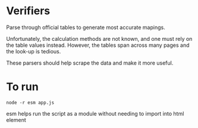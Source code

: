 # Verifiers

Parse through official tables to generate most accurate mapings.

Unfortunately, the calculation methods are not known, and one must rely on the table values instead.
However, the tables span across many pages and the look-up is tedious.

These parsers should help scrape the data and make it more useful.


# To run
`node -r esm app.js`

esm helps run the script as a module without needing to import into html element
